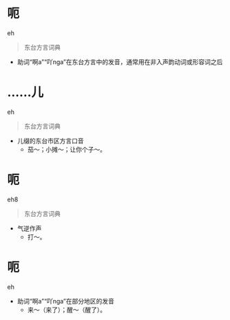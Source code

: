 # 呃
eh
> 东台方言词典
- 助词“啊a”“吖nga”在东台方言中的发音，通常用在非入声韵动词或形容词之后

# ……儿
eh
> 东台方言词典
- 儿缀的东台市区方言口音
  - 茄～；小摊～；让你个子～。

# 呃
eh8
> 东台方言词典
- 气逆作声
  - 打～。

# 呃
eh
- 助词“啊a”“吖nga”在部分地区的发音
  - 来～（来了）；醒～（醒了）。
